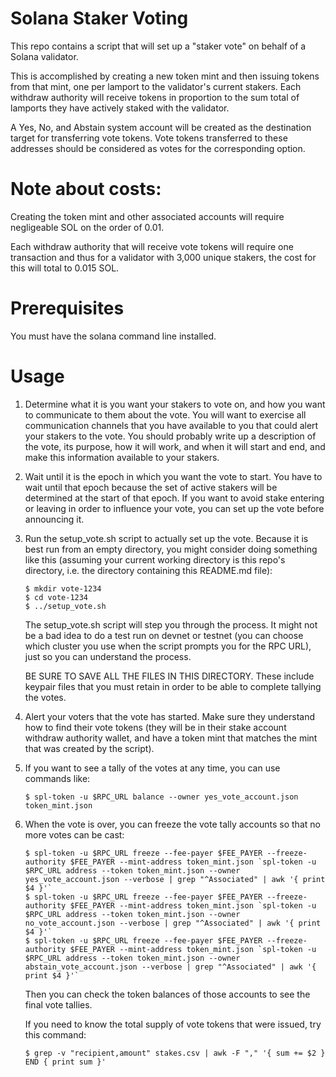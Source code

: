 
# Solana Staker Voting

This repo contains a script that will set up a "staker vote" on behalf of a Solana validator.

This is accomplished by creating a new token mint and then issuing tokens from that mint, one
per lamport to the validator's current stakers.  Each withdraw authority will receive tokens
in proportion to the sum total of lamports they have actively staked with the validator.

A Yes, No, and Abstain system account will be created as the destination target for
transferring vote tokens.  Vote tokens transferred to these addresses should be considered
as votes for the corresponding option.

# Note about costs:

Creating the token mint and other associated accounts will require negligeable SOL on the
order of 0.01.

Each withdraw authority that will receive vote tokens will require one transaction and
thus for a validator with 3,000 unique stakers, the cost for this will total to 0.015 SOL.

# Prerequisites

You must have the solana command line installed.

# Usage

1. Determine what it is you want your stakers to vote on, and how you want to communicate to
   them about the vote.  You will want to exercise all communication channels that you have
   available to you that could alert your stakers to the vote.  You should probably write up
   a description of the vote, its purpose, how it will work, and when it will start and end,
   and make this information available to your stakers.

2. Wait until it is the epoch in which you want the vote to start. You have to wait until that
   epoch because the set of active stakers will be determined at the start of that epoch.
   If you want to avoid stake entering or leaving in order to influence your vote, you can
   set up the vote before announcing it.

3. Run the setup_vote.sh script to actually set up the vote.  Because it is best run from
   an empty directory, you might consider doing something like this (assuming your current
   working directory is this repo's directory, i.e. the directory containing this README.md
   file):

   ```
   $ mkdir vote-1234
   $ cd vote-1234
   $ ../setup_vote.sh
   ```

   The setup_vote.sh script will step you through the process.  It might not be a bad idea
   to do a test run on devnet or testnet (you can choose which cluster you use when the
   script prompts you for the RPC URL), just so you can understand the process.

   BE SURE TO SAVE ALL THE FILES IN THIS DIRECTORY.  These include keypair files that you
   must retain in order to be able to complete tallying the votes.

4. Alert your voters that the vote has started.  Make sure they understand how to find their
   vote tokens (they will be in their stake account withdraw authority wallet, and have
   a token mint that matches the mint that was created by the script).

5. If you want to see a tally of the votes at any time, you can use commands like:

   ```
   $ spl-token -u $RPC_URL balance --owner yes_vote_account.json token_mint.json
   ```

6. When the vote is over, you can freeze the vote tally accounts so that no more votes
   can be cast:

   ```
   $ spl-token -u $RPC_URL freeze --fee-payer $FEE_PAYER --freeze-authority $FEE_PAYER --mint-address token_mint.json `spl-token -u $RPC_URL address --token token_mint.json --owner yes_vote_account.json --verbose | grep "^Associated" | awk '{ print $4 }'`
   $ spl-token -u $RPC_URL freeze --fee-payer $FEE_PAYER --freeze-authority $FEE_PAYER --mint-address token_mint.json `spl-token -u $RPC_URL address --token token_mint.json --owner no_vote_account.json --verbose | grep "^Associated" | awk '{ print $4 }'`
   $ spl-token -u $RPC_URL freeze --fee-payer $FEE_PAYER --freeze-authority $FEE_PAYER --mint-address token_mint.json `spl-token -u $RPC_URL address --token token_mint.json --owner abstain_vote_account.json --verbose | grep "^Associated" | awk '{ print $4 }'`
   ```

   Then you can check the token balances of those accounts to see the final vote tallies.

   If you need to know the total supply of vote tokens that were issued, try this command:

   ```
   $ grep -v "recipient,amount" stakes.csv | awk -F "," '{ sum += $2 } END { print sum }'
   ```
